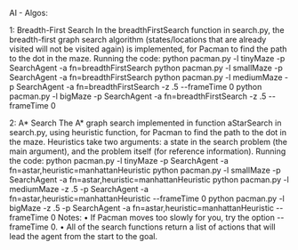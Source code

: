 AI - Algos:

1: Breadth-First Search
In the breadthFirstSearch function in search.py, the breadth-first graph search algorithm (states/locations that are already visited will not be visited again) is implemented, for Pacman to find the path to the dot in the maze. 
Running the code:
python pacman.py -l tinyMaze -p SearchAgent -a fn=breadthFirstSearch
python pacman.py -l smallMaze -p SearchAgent -a fn=breadthFirstSearch
python pacman.py -l mediumMaze -p SearchAgent -a fn=breadthFirstSearch -z .5 --frameTime 0
python pacman.py -l bigMaze -p SearchAgent -a fn=breadthFirstSearch -z .5 --frameTime 0

2: A* Search
The A* graph search implemented in function aStarSearch in search.py, using heuristic function, for Pacman to find the path to the dot in the maze. 
Heuristics take two arguments: a state in the search problem (the main argument), and the problem itself (for reference information).
Running the code:
python pacman.py -l tinyMaze -p SearchAgent -a fn=astar,heuristic=manhattanHeuristic
python pacman.py -l smallMaze -p SearchAgent -a fn=astar,heuristic=manhattanHeuristic
python pacman.py -l mediumMaze -z .5 -p SearchAgent -a fn=astar,heuristic=manhattanHeuristic --frameTime 0
python pacman.py -l bigMaze -z .5 -p SearchAgent -a fn=astar,heuristic=manhattanHeuristic --frameTime 0
Notes:
• If Pacman moves too slowly for you, try the option --frameTime 0.
• All of the search functions return a list of actions that will lead the agent from the start to the goal.
